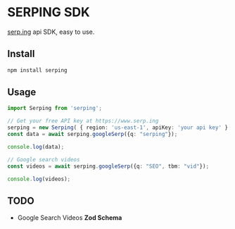 # SERPING SDK

[serp.ing][1] api SDK, easy to use.

## Install

```bash
npm install serping
```

## Usage

```typescript
import Serping from 'serping';

// Get your free API key at https://www.serp.ing
serping = new Serping( { region: 'us-east-1', apiKey: 'your api key' } );
const data = await serping.googleSerp({q: "serping"});

console.log(data);

// Google search videos
const videos = await serping.googleSerp({q: "SEO", tbm: "vid"});

console.log(videos);
```

## TODO

- Google Search Videos **Zod Schema**

[1]:https://www.serp.ing